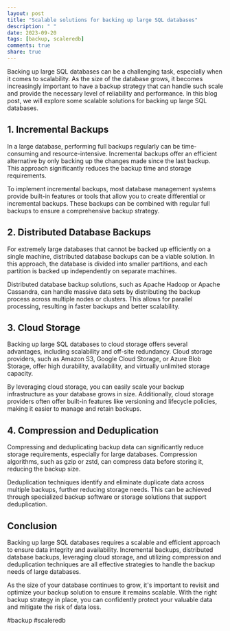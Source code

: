 ```yaml
---
layout: post
title: "Scalable solutions for backing up large SQL databases"
description: " "
date: 2023-09-20
tags: [backup, scaleredb]
comments: true
share: true
---
```


Backing up large SQL databases can be a challenging task, especially when it comes to scalability. As the size of the database grows, it becomes increasingly important to have a backup strategy that can handle such scale and provide the necessary level of reliability and performance. In this blog post, we will explore some scalable solutions for backing up large SQL databases.

## 1. Incremental Backups

In a large database, performing full backups regularly can be time-consuming and resource-intensive. Incremental backups offer an efficient alternative by only backing up the changes made since the last backup. This approach significantly reduces the backup time and storage requirements.

To implement incremental backups, most database management systems provide built-in features or tools that allow you to create differential or incremental backups. These backups can be combined with regular full backups to ensure a comprehensive backup strategy.

## 2. Distributed Database Backups

For extremely large databases that cannot be backed up efficiently on a single machine, distributed database backups can be a viable solution. In this approach, the database is divided into smaller partitions, and each partition is backed up independently on separate machines.

Distributed database backup solutions, such as Apache Hadoop or Apache Cassandra, can handle massive data sets by distributing the backup process across multiple nodes or clusters. This allows for parallel processing, resulting in faster backups and better scalability.

## 3. Cloud Storage

Backing up large SQL databases to cloud storage offers several advantages, including scalability and off-site redundancy. Cloud storage providers, such as Amazon S3, Google Cloud Storage, or Azure Blob Storage, offer high durability, availability, and virtually unlimited storage capacity.

By leveraging cloud storage, you can easily scale your backup infrastructure as your database grows in size. Additionally, cloud storage providers often offer built-in features like versioning and lifecycle policies, making it easier to manage and retain backups.

## 4. Compression and Deduplication

Compressing and deduplicating backup data can significantly reduce storage requirements, especially for large databases. Compression algorithms, such as gzip or zstd, can compress data before storing it, reducing the backup size.

Deduplication techniques identify and eliminate duplicate data across multiple backups, further reducing storage needs. This can be achieved through specialized backup software or storage solutions that support deduplication.

## Conclusion

Backing up large SQL databases requires a scalable and efficient approach to ensure data integrity and availability. Incremental backups, distributed database backups, leveraging cloud storage, and utilizing compression and deduplication techniques are all effective strategies to handle the backup needs of large databases.

As the size of your database continues to grow, it's important to revisit and optimize your backup solution to ensure it remains scalable. With the right backup strategy in place, you can confidently protect your valuable data and mitigate the risk of data loss.

#backup #scaleredb